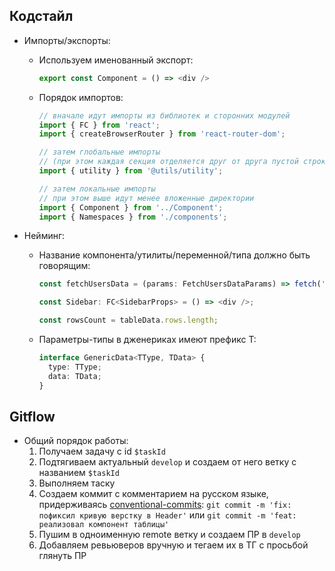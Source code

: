 ## Кодстайл

- Импорты/экспорты:

  - Используем именованный экспорт:

    ```typescript
    export const Component = () => <div />
    ```

  - Порядок импортов:

    ```typescript
    // вначале идут импорты из библиотек и сторонних модулей
    import { FC } from 'react';
    import { createBrowserRouter } from 'react-router-dom';

    // затем глобальные импорты
    // (при этом каждая секция отделяется друг от друга пустой строкой)
    import { utility } from '@utils/utility';

    // затем локальные импорты
    // при этом выше идут менее вложенные директории
    import { Component } from '../Component';
    import { Namespaces } from './components';
    ```

- Нейминг:

  - Название компонента/утилиты/переменной/типа должно быть говорящим:

    ```typescript
    const fetchUsersData = (params: FetchUsersDataParams) => fetch('/users');

    const Sidebar: FC<SidebarProps> = () => <div />;

    const rowsCount = tableData.rows.length;
    ```

  - Параметры-типы в дженериках имеют префикс T:

    ```typescript
    interface GenericData<TType, TData> {
      type: TType;
      data: TData;
    }
    ```

## Gitflow

- Общий порядок работы:
  1. Получаем задачу с id `$taskId`
  2) Подтягиваем актуальный `develop` и создаем от него ветку с названием `$taskId`
  3) Выполняем таску
  4) Создаем коммит с комментарием на русском языке, придерживаясь [conventional-commits](https://www.conventionalcommits.org/en/v1.0.0/#summary): `git commit -m 'fix: пофиксил кривую верстку в Header'` или `git commit -m 'feat: реализовал компонент таблицы'`
  5) Пушим в одноименную remote ветку и создаем ПР в `develop`
  6) Добавляем ревьюверов вручную и тегаем их в ТГ с просьбой глянуть ПР
